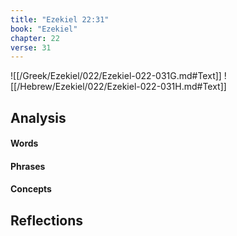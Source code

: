 ```yaml
---
title: "Ezekiel 22:31"
book: "Ezekiel"
chapter: 22
verse: 31
---
```

![[/Greek/Ezekiel/022/Ezekiel-022-031G.md#Text]]
![[/Hebrew/Ezekiel/022/Ezekiel-022-031H.md#Text]]

## Analysis

#### Words

#### Phrases

#### Concepts

## Reflections
